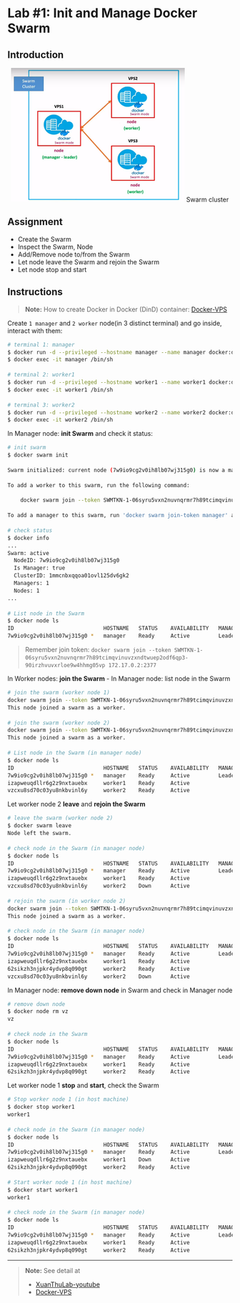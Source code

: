 # Lab #1: Init and Manage Docker Swarm

## Introduction

<div align="center">
    <img src="./assets/swarm%20cluster.png" height="300" alt="swarm cluster">
    Swarm cluster
</div>

## Assignment

-  Create the Swarm
-  Inspect the Swarm, Node
-  Add/Remove node to/from the Swarm
-  Let node leave the Swarm and rejoin the Swarm
-  Let node stop and start

## Instructions

> **Note:** How to create Docker in Docker (DinD) container: [Docker-VPS](https://github.com/QuanBlue/Docker-VPS)

Create `1 manager` and `2 worker` node(in 3 distinct terminal) and go inside, interact with them:

```bash
# terminal 1: manager
$ docker run -d --privileged --hostname manager --name manager docker:dind
$ docker exec -it manager /bin/sh

# terminal 2: worker1
$ docker run -d --privileged --hostname worker1 --name worker1 docker:dind
$ docker exec -it worker1 /bin/sh

# terminal 3: worker2
$ docker run -d --privileged --hostname worker2 --name worker2 docker:dind
$ docker exec -it worker2 /bin/sh
```

In Manager node: **init Swarm** and check it status:

```bash
# init swarm
$ docker swarm init

Swarm initialized: current node (7w9io9cg2v0ih8lb07wj315g0) is now a manager.

To add a worker to this swarm, run the following command:

    docker swarm join --token SWMTKN-1-06syru5vxn2nuvnqrmr7h89tcimqvinuvzxndtwuep2odf6qp3-90irzhvuvxrloe9w4hhmg05vp 172.17.0.2:2377

To add a manager to this swarm, run 'docker swarm join-token manager' and follow the instructions.

# check status
$ docker info
...
Swarm: active
  NodeID: 7w9io9cg2v0ih8lb07wj315g0
  Is Manager: true
  ClusterID: 1mmcnbxqqoa01ovl125dv6gk2
  Managers: 1
  Nodes: 1
...

# List node in the Swarm
$ docker node ls
ID                            HOSTNAME   STATUS    AVAILABILITY   MANAGER STATUS   ENGINE VERSION
7w9io9cg2v0ih8lb07wj315g0 *   manager    Ready     Active         Leader           24.0.2
```

> Remember join token: `docker swarm join --token SWMTKN-1-06syru5vxn2nuvnqrmr7h89tcimqvinuvzxndtwuep2odf6qp3-90irzhvuvxrloe9w4hhmg05vp 172.17.0.2:2377`

In Worker nodes: **join the Swarm** - In Manager node: list node in the Swarm

```sh
# join the swarm (worker node 1)
docker swarm join --token SWMTKN-1-06syru5vxn2nuvnqrmr7h89tcimqvinuvzxndtwuep2odf6qp3-90irzhvuvxrloe9w4hhmg05vp 172.17.0.2:2377
This node joined a swarm as a worker.

# join the swarm (worker node 2)
docker swarm join --token SWMTKN-1-06syru5vxn2nuvnqrmr7h89tcimqvinuvzxndtwuep2odf6qp3-90irzhvuvxrloe9w4hhmg05vp 172.17.0.2:2377
This node joined a swarm as a worker.

# List node in the Swarm (in manager node)
$ docker node ls
ID                            HOSTNAME   STATUS    AVAILABILITY   MANAGER STATUS   ENGINE VERSION
7w9io9cg2v0ih8lb07wj315g0 *   manager    Ready     Active         Leader           24.0.2
izapweuqdllr6g2z9nxtauebx     worker1    Ready     Active                          24.0.2
vzcxu8sd70c03yu8nkbvinl6y     worker2    Ready     Active                          24.0.2
```

Let worker node 2 **leave** and **rejoin the Swarm**

```sh
# leave the swarm (worker node 2)
$ docker swarm leave
Node left the swarm.

# check node in the Swarm (in manager node)
$ docker node ls
ID                            HOSTNAME   STATUS    AVAILABILITY   MANAGER STATUS   ENGINE VERSION
7w9io9cg2v0ih8lb07wj315g0 *   manager    Ready     Active         Leader           24.0.2
izapweuqdllr6g2z9nxtauebx     worker1    Ready     Active                          24.0.2
vzcxu8sd70c03yu8nkbvinl6y     worker2    Down      Active                          24.0.2

# rejoin the swarm (in worker node 2)
docker swarm join --token SWMTKN-1-06syru5vxn2nuvnqrmr7h89tcimqvinuvzxndtwuep2odf6qp3-90irzhvuvxrloe9w4hhmg05vp 172.17.0.2:2377
This node joined a swarm as a worker.

# check node in the Swarm (in manager node)
$ docker node ls
ID                            HOSTNAME   STATUS    AVAILABILITY   MANAGER STATUS   ENGINE VERSION
7w9io9cg2v0ih8lb07wj315g0 *   manager    Ready     Active         Leader           24.0.2
izapweuqdllr6g2z9nxtauebx     worker1    Ready     Active                          24.0.2
62sikzh3njpkr4ydvp8q090gt     worker2    Ready     Active                          24.0.2
vzcxu8sd70c03yu8nkbvinl6y     worker2    Down      Active                          24.0.2
```

In Manager node: **remove down node** in Swarm and check in Manager node

```sh
# remove down node
$ docker node rm vz
vz

# check node in the Swarm
$ docker node ls
ID                            HOSTNAME   STATUS    AVAILABILITY   MANAGER STATUS   ENGINE VERSION
7w9io9cg2v0ih8lb07wj315g0 *   manager    Ready     Active         Leader           24.0.2
izapweuqdllr6g2z9nxtauebx     worker1    Ready     Active                          24.0.2
62sikzh3njpkr4ydvp8q090gt     worker2    Ready     Active                          24.0.2
```

Let worker node 1 **stop** and **start**, check the Swarm

```sh
# Stop worker node 1 (in host machine)
$ docker stop worker1
worker1

# check node in the Swarm (in manager node)
$ docker node ls
ID                            HOSTNAME   STATUS    AVAILABILITY   MANAGER STATUS   ENGINE VERSION
7w9io9cg2v0ih8lb07wj315g0 *   manager    Ready     Active         Leader           24.0.2
izapweuqdllr6g2z9nxtauebx     worker1    Down      Active                          24.0.2
62sikzh3njpkr4ydvp8q090gt     worker2    Ready     Active                          24.0.2

# Start worker node 1 (in host machine)
$ docker start worker1
worker1

# check node in the Swarm (in manager node)
$ docker node ls
ID                            HOSTNAME   STATUS    AVAILABILITY   MANAGER STATUS   ENGINE VERSION
7w9io9cg2v0ih8lb07wj315g0 *   manager    Ready     Active         Leader           24.0.2
izapweuqdllr6g2z9nxtauebx     worker1    Ready     Active                          24.0.2
62sikzh3njpkr4ydvp8q090gt     worker2    Ready     Active                          24.0.2
```

---

> **Note:** See detail at
>
> -  [XuanThuLab-youtube](https://www.youtube.com/watch?v=6a529awrb4Q&list=LL&index=13&t=314s&ab_channel=XuanThuLab)
> -  [Docker-VPS](https://github.com/QuanBlue/Docker-VPS)
